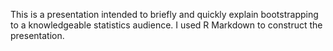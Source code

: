 This is a presentation intended to briefly and quickly explain bootstrapping to a 
knowledgeable statistics audience. I used R Markdown to construct the presentation.
